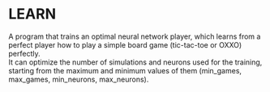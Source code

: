 # LEARN

 A program that trains an optimal neural network player, which learns from a perfect player how to play a simple board game (tic-tac-toe or OXXO) perfectly.\
 It can optimize the number of simulations and neurons used for the training, starting from the maximum and minimum values of them (min_games, max_games, min_neurons, max_neurons).